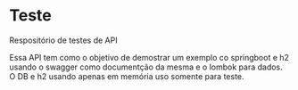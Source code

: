 # Teste 
Respositório de testes de API

Essa API tem como o objetivo de demostrar um exemplo co springboot e h2 usando o swagger como documentção da mesma e o lombok para dados.
O DB e h2 usando apenas em memória uso somente para teste.


